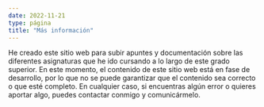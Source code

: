 ```yaml
---
date: 2022-11-21
type: página
title: "Más información"
---
```


He creado este sitio web para subir apuntes y documentación sobre las diferentes asignaturas que he ido cursando a lo largo de este grado superior. En este momento, el contenido de este sitio web está en fase de desarrollo, por lo que no se puede garantizar que el contenido sea correcto o que esté completo. En cualquier caso, si encuentras algún error o quieres aportar algo, puedes contactar conmigo y comunicármelo.